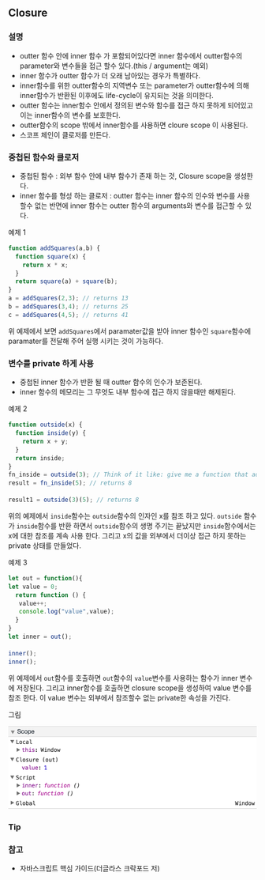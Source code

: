 ## Closure

### 설명
- outter 함수 안에 inner 함수 가 포함되어있다면 inner 함수에서 outter함수의 parameter와 변수들을 접근 할수 있다.(this / argument는 예외)
- inner 함수가 outter 함수가 더 오래 남아있는 경우가 특별하다. 
- inner함수를 위한 outter함수의 지역변수 또는 parameter가  outter함수에 의해 inner함수가 반환된 이후에도 life-cycle이 유지되는 것을 의미한다. 
- outter 함수는 inner함수 안에서 정의된 변수와 함수를 접근 하지 못하게 되어있고 이는 inner함수의 변수를 보호한다.
- outter함수의 scope 밖에서 inner함수를 사용하면 cloure scope 이 사용된다.
- 스코프 체인이 클로저를 만든다.


### 중첩된 함수와 클로저
- 중첩된 함수 : 외부 함수 안에 내부 함수가 존재 하는 것, Closure scope을 생성한다.
- inner 함수를 형성 하는 클로저 : outter 함수는 inner 함수의 인수와 변수를 사용 할수 없는 반면에 inner 함수는 outter 함수의 arguments와 변수를 접근할 수 있다.

예제 1
~~~javascript
function addSquares(a,b) {
  function square(x) {
    return x * x;
  }
  return square(a) + square(b);
}
a = addSquares(2,3); // returns 13
b = addSquares(3,4); // returns 25
c = addSquares(4,5); // returns 41
~~~
위 예제에서 보면 `addSquares`에서 paramater값을 받아 inner 함수인 `square`함수에 paramater를 전달해 주어 실행 시키는 것이 가능하다. 


### 변수를 private 하게 사용
- 중첩된 inner 함수가 반환 될 때 outter 함수의 인수가 보존된다. 
- inner 함수의 메모리는 그 무엇도 내부 함수에 접근 하지 않을때만 해제된다.


예제 2
~~~javascript
function outside(x) {
  function inside(y) {
    return x + y;
  }
  return inside;
}
fn_inside = outside(3); // Think of it like: give me a function that adds 3 to whatever you give it
result = fn_inside(5); // returns 8

result1 = outside(3)(5); // returns 8
~~~
위의 예제에서 `inside`함수는 `outside`함수의 인자인 x를 참조 하고 있다. `outside` 함수가 `inside`함수를 반환 하면서 `outside`함수의 생명 주기는 끝났지만 `inside`함수에서는 x에 대한 참조를 계속 사용 한다. 그리고 x의 값을 외부에서 더이상 접근 하지 못하는 private 상태를 만들었다.

예제 3
~~~javascript
let out = function(){
let value = 0;
  return function () {
   value++;
   console.log("value",value);
  }
}
let inner = out();

inner();
inner();
~~~
위 예제에서 `out`함수를 호출하면 `out`함수의 `value`변수를 사용하는 함수가 inner 변수에 저장된다. 그리고 inner함수를 호출하면 closure scope을 생성하여 value 변수를 참조 한다. 이 value 변수는 외부에서 참조할수 없는 private한 속성을 가진다.

그림

<img src="../../images/closure.png" />




### Tip


### 참고
- 자바스크립트 핵심 가이드(더글라스 크락포드 저)